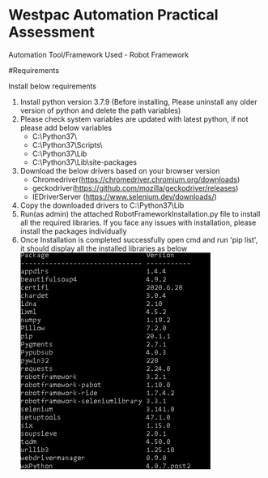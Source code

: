 # Westpac Automation Practical Assessment

Automation Tool/Framework Used - Robot Framework

#Requirements

Install below requirements

1. Install python version 3.7.9 (Before installing, Please uninstall any older version of python and delete the path variables)
2. Please check system variables are updated with latest python, if not please add below variables  
    - C:\Python37\
    - C:\Python37\Scripts\
    - C:\Python37\Lib
    - C:\Python37\Lib\site-packages
3. Download the below drivers based on your browser version
    * Chromedriver(https://chromedriver.chromium.org/downloads) 
    * geckodriver(https://github.com/mozilla/geckodriver/releases)
    * IEDriverServer (https://www.selenium.dev/downloads/)
4. Copy the downloaded drivers to C:\Python37\Lib
5. Run(as admin) the attached RobotFrameworkInstallation.py file to install all the required libraries. If you face any issues with installation, please install the packages individually
6. Once Installation is completed successfully open cmd and run 'pip list', it should display all the installed libraries as below
 ![ScreenShot](InstalledPackages.JPG)
  
